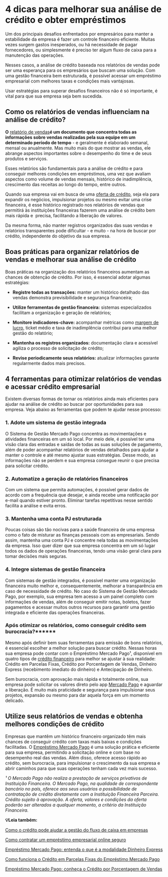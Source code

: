 # 4 dicas para melhorar sua análise de crédito e obter empréstimos

Um dos principais desafios enfrentados por empresários para manter a estabilidade da empresa é fazer um controle financeiro eficiente. Muitas vezes surgem gastos inesperados, ou há necessidade de pagar fornecedores, ou simplesmente é preciso ter algum fluxo de caixa para a manutenção das operações.

Nesses casos, a análise de crédito baseada nos relatórios de vendas pode ser uma esperança para os empresários que buscam uma solução. Com uma gestão financeira bem estruturada, é possível acessar um empréstimo empresarial com melhores taxas e condições mais vantajosas.

Usar estratégias para superar desafios financeiros não é só importante, é vital para que sua empresa seja bem sucedida.

## **Como os relatórios de vendas influenciam na análise de crédito?**

**O** [relatório de vendas](https://meubolso.mercadopago.com.br/relatorio-de-vendas)**é um documento que concentra todas as informações sobre vendas realizadas pela sua equipe em um determinado período de tempo** - e geralmente é elaborado semanal, mensal ou anualmente. Mas muito mais do que mostrar as vendas, ele abrange aspectos importantes sobre o desempenho do time e de seus produtos e serviços.

Esses relatórios são fundamentais para a análise de crédito e para conseguir melhores condições em empréstimos, uma vez que avaliam aspectos como volume de vendas mensais, histórico de inadimplência, crescimento das receitas ao longo do tempo, entre outros.

Quando sua empresa vai em busca de uma [oferta de crédito](https://meubolso.mercadopago.com.br/oferta-de-credito-como-conseguir), seja ela para expandir os negócios, impulsionar projetos ou mesmo evitar uma crise financeira, é esse histórico registrado nos relatórios de vendas que permitirá às instituições financeiras fazerem uma análise de crédito bem mais rápida e  precisa, facilitando a liberação de valores.

Da mesma forma, não manter registros organizados das suas vendas e relatórios transparentes pode dificultar - e muito - na hora de buscar por crédito, independente do objetivo da sua empresa.

## **Boas práticas para organizar relatórios de vendas e melhorar sua análise de crédito**

Boas práticas na organização dos relatórios financeiros aumentam as chances de obtenção de crédito. Por isso, é essencial adotar algumas estratégias:

- **Registre todas as transações:** manter um histórico detalhado das vendas demonstra previsibilidade e segurança financeira;

- **Utilize ferramentas de gestão financeira:** sistemas especializados facilitam a organização e geração de relatórios;

- **Monitore indicadores-chave:** acompanhar métricas como [margem de lucro](https://meubolso.mercadopago.com.br/como-calcular-a-margem-de-lucro-de-empresa), ticket médio e taxa de inadimplência contribui para uma melhor gestão do relatório;

- **Mantenha os registros organizados:** documentação clara e acessível agiliza o processo de solicitação de crédito;

- **Revise periodicamente seus relatórios:** atualizar informações garante regularmente dados mais precisos.

## **4 ferramentas para otimizar relatórios de vendas e acessar crédito empresarial**

Existem diversas formas de tornar os relatórios ainda mais eficientes para ajudar na análise de crédito ao buscar por oportunidades para sua empresa. Veja abaixo as ferramentas que podem te ajudar nesse processo:

### **1. Adote um sistema de gestão integrada**

O Sistema de Gestão Mercado Pago concentra as movimentações e atividades financeiras em um só local. Por meio dele, é possível ter uma visão clara das entradas e saídas de todas as suas soluções de pagamento, além de poder acompanhar relatórios de vendas detalhados para ajudar a manter o controle e até mesmo ajustar suas estratégias. Desse modo, as informações não se perdem e sua empresa consegue reunir o que precisa para solicitar crédito.

### **2. Automatize a geração de relatórios financeiros**

Com um sistema que permita automações, é possível gerar dados de acordo com a frequência que desejar, e ainda recebe uma notificação por e-mail quando estiver pronto. Eliminar tarefas repetitivas nesse sentido facilita a análise e evita erros.

### **3. Mantenha uma conta PJ estruturada**

Poucas coisas são tão nocivas para a saúde financeira de uma empresa como o fato de misturar as finanças pessoais com as empresariais. Sendo assim, mantenha uma conta PJ e concentre nela todas as movimentações da empresa. Isso quer dizer que sua empresa concentra em um só lugar todos os dados de operações financeiras, tendo uma visão geral clara para tomar decisões mais seguras.

### **4. Integre sistemas de gestão financeira**

Com sistemas de gestão integrados, é possível manter uma organização financeira muito melhor e, consequentemente, melhorar a transparência em caso de necessidade de crédito. No caso do Sistema de Gestão Mercado Pago, por exemplo, sua empresa tem acesso a um painel completo com informações de vendas, além de conseguir emitir notas, boletos, fazer pagamentos e acessar muitos outros recursos para garantir uma gestão integrada e eficiente das operações financeiras.

### Após otimizar os relatórios, como conseguir crédito sem burocracia?******

Mesmo após definir bem suas ferramentas para emissão de bons relatórios, é essencial escolher a melhor solução para buscar crédito. Nessas horas sua empresa pode contar com o Empréstimo Mercado Pago¹, disponível em quatro tipos de [crédito financeiro](https://meubolso.mercadopago.com.br/credito-financeiro-mercado-pago) para melhor se ajustar à sua realidade: Crédito em Parcelas Fixas, Crédito por Porcentagem de Vendas, Dinheiro Express (recebimento imediato do dinheiro) e Antecipação de Dinheiro.

Sem burocracia, com aprovação mais rápida e totalmente online, sua empresa pode solicitar os valores direto pelo app [Mercado Pago](https://meubolso.mercadopago.com.br/expanda-sua-empresa-com-emprestimo-do-mercado-pago) e aguardar a liberação. É muito mais praticidade e segurança para impulsionar seus projetos, expansão ou mesmo para dar aquela força em um momento delicado.

## **Utilize seus relatórios de vendas e obtenha melhores condições de crédito**

Empresas que mantêm um histórico financeiro organizado têm mais chances de conseguir crédito com taxas mais baixas e condições facilitadas. O [Empréstimo Mercado Pago](https://meubolso.mercadopago.com.br/oferta-emprestimo-mercado-pago-para-empresas) é uma solução prática e eficiente para sua empresa, permitindo a solicitação online e com base no desempenho real das vendas. Além disso, oferece acesso rápido ao crédito, sem burocracia, para impulsionar o crescimento da sua empresa e abrir caminhos para que suas operações tenham cada vez mais sucesso.

*¹ O Mercado Pago não realiza a prestação de serviços privativos de Instituição Financeira. O Mercado Pago, na qualidade de correspondente bancário no país, oferece aos seus usuários a possibilidade de contratação de crédito diretamente com a Instituição Financeira Parceira. Crédito sujeito à aprovação. A oferta, valores e condições da oferta poderão ser alterados a qualquer momento, a critério da Instituição Financeira.*

**💡Leia também:**

[Como o crédito pode ajudar a gestão do fluxo de caixa em empresas](https://meubolso.mercadopago.com.br/credito-ferramenta-para-gestao-do-fluxo-de-caixa)

[Como contratar um empréstimo empresarial online seguro](https://meubolso.mercadopago.com.br/como-obter-emprestimo-empresarial-online-seguro)

[Empréstimo Mercado Pago: entenda o que é a modalidade Dinheiro Express](https://meubolso.mercadopago.com.br/conheca-o-dinheiro-express-emprestimo-mercado-pago)

[Como funciona o Crédito em Parcelas Fixas do Empréstimo Mercado Pago](https://meubolso.mercadopago.com.br/credito-em-parcelas-fixas-emprestimo-mercado-pago)

[Empréstimo Mercado Pago: conheça o Crédito por Porcentagem de Vendas](https://meubolso.mercadopago.com.br/emprestimo-mercado-pago-credito-por-porcentagem-de-vendas)